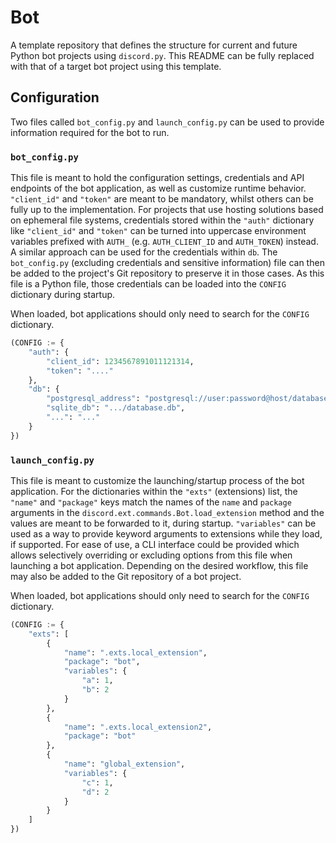 # Bot
A template repository that defines the structure for current and future Python bot projects using `discord.py`. This README can be fully replaced with that of a target bot project using this template.

## Configuration
Two files called `bot_config.py` and `launch_config.py` can be used to provide information required for the bot to run.


### `bot_config.py`
This file is meant to hold the configuration settings, credentials and API endpoints of the bot application, as well as customize runtime behavior. `"client_id"` and `"token"` are meant to be mandatory, whilst others can be fully up to the implementation. For projects that use hosting solutions based on ephemeral file systems, credentials stored within the `"auth"` dictionary like `"client_id"` and `"token"` can be turned into uppercase environment variables prefixed with `AUTH_` (e.g. `AUTH_CLIENT_ID` and `AUTH_TOKEN`) instead. A similar approach can be used for the credentials within `db`. The `bot_config.py` (excluding credentials and sensitive information) file can then be added to the project's Git repository to preserve it in those cases. As this file is a Python file, those credentials can be loaded into the `CONFIG` dictionary during startup.

When loaded, bot applications should only need to search for the `CONFIG` dictionary.

```py
(CONFIG := {
    "auth": {
        "client_id": 1234567891011121314,
        "token": "...."
    },
    "db": {
        "postgresql_address": "postgresql://user:password@host/database",
        "sqlite_db": ".../database.db",
        "...": "..."
    }
})
```

### `launch_config.py`
This file is meant to customize the launching/startup process of the bot application. For the dictionaries within the `"exts"` (extensions) list, the `"name"` and `"package"` keys match the names of the `name` and `package` arguments in the `discord.ext.commands.Bot.load_extension` method and the values are meant to be forwarded to it, during startup. `"variables"` can be used as a way to provide keyword arguments to extensions while they load, if supported. For ease of use, a CLI interface could be provided which allows selectively overriding or excluding options from this file when launching a bot application. Depending on the desired workflow, this file may also be added to the Git repository of a bot project.

When loaded, bot applications should only need to search for the `CONFIG` dictionary.

```py
(CONFIG := {
    "exts": [
        {
            "name": ".exts.local_extension",
            "package": "bot",
            "variables": {
                "a": 1,
                "b": 2
            }
        },
        {
            "name": ".exts.local_extension2",
            "package": "bot"
        },
        {
            "name": "global_extension",
            "variables": {
                "c": 1,
                "d": 2
            }
        }
    ]
})
```
